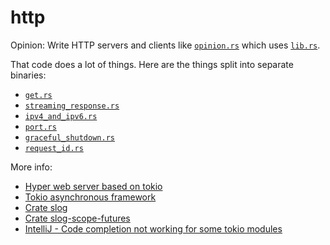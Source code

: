 # http

Opinion: Write HTTP servers and clients like [`opinion.rs`](src/bin/opinion.rs) which uses [`lib.rs`](src/lib.rs).

That code does a lot of things.  Here are the things split into separate binaries:
- [`get.rs`](src/bin/get.rs)
- [`streaming_response.rs`](src/bin/streaming_response.rs)
- [`ipv4_and_ipv6.rs`](src/bin/ipv4_and_ipv6.rs)
- [`port.rs`](src/bin/port.rs)
- [`graceful_shutdown.rs`](src/bin/graceful_shutdown.rs)
- [`request_id.rs`](src/bin/request_id.rs)

More info:
- [Hyper web server based on tokio](https://hyper.rs)
- [Tokio asynchronous framework](https://tokio.rs)
- [Crate slog](https://crates.io/crates/slog)
- [Crate slog-scope-futures](https://crates.io/crates/slog-scope-futures)
- [IntelliJ - Code completion not working for some tokio modules](https://github.com/intellij-rust/intellij-rust/issues/4706#issuecomment-608987405)
